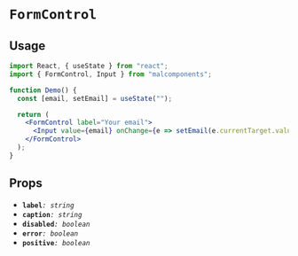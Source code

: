 # `FormControl`

## Usage

```jsx
import React, { useState } from "react";
import { FormControl, Input } from "malcomponents";

function Demo() {
  const [email, setEmail] = useState("");

  return (
    <FormControl label="Your email">
      <Input value={email} onChange={e => setEmail(e.currentTarget.value)} />
    </FormControl>
  );
}
```

## Props

- **`label`**_`: string`_
- **`caption`**_`: string`_
- **`disabled`**_`: boolean`_
- **`error`**_`: boolean`_
- **`positive`**_`: boolean`_
